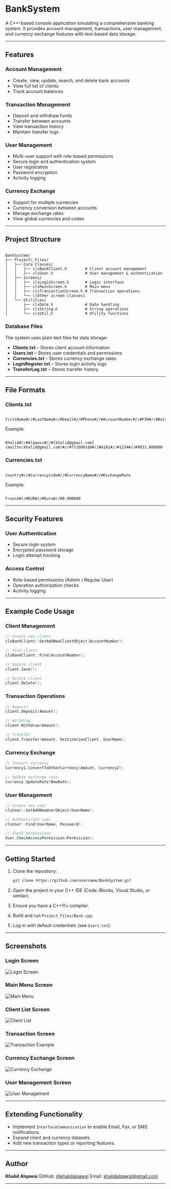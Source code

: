 
# BankSystem

A C++-based console application simulating a comprehensive banking system. It provides account management, transactions, user management, and currency exchange features with text-based data storage.

---

## Features

### Account Management
- Create, view, update, search, and delete bank accounts  
- View full list of clients  
- Track account balances  

### Transaction Management
- Deposit and withdraw funds  
- Transfer between accounts  
- View transaction history  
- Maintain transfer logs  

### User Management
- Multi-user support with role-based permissions  
- Secure login and authentication system  
- User registration  
- Password encryption  
- Activity logging  

### Currency Exchange
- Support for multiple currencies  
- Currency conversion between accounts  
- Manage exchange rates  
- View global currencies and codes  

---

## Project Structure

```

BankSystem/
├── Project\_Files/
│   ├── Core Classes/
│   │   ├── clsBankClient.h        # Client account management
│   │   ├── clsUser.h              # User management & authentication
│   ├── Screens/
│   │   ├── clsLoginScreen.h       # Login interface
│   │   ├── clsMainScreen.h        # Main menu
│   │   ├── clsTransactionScreen.h # Transaction operations
│   │   └── \[Other screen classes]
│   └── Utilities/
│       ├── clsDate.h              # Date handling
│       ├── clsString.h            # String operations
│       └── clsUtil.h              # Utility functions

```

### Database Files
The system uses plain text files for data storage:  
- **Clients.txt** – Stores client account information  
- **Users.txt** – Stores user credentials and permissions  
- **Currencies.txt** – Stores currency exchange rates  
- **LoginRegister.txt** – Stores login activity logs  
- **TransferLog.txt** – Stores transfer history  

---

## File Formats

### Clients.txt
```

FirstName#//#LastName#//#Email#//#Phone#//#AccountNumber#//#PIN#//#Balance

```

Example:
```

Khalid#//#Alqawsi#//#[khalid@gmail.com](mailto:khalid@gmail.com)#//#772606316#//#A101#//#1234#//#9931.000000

```

### Currencies.txt
```

Country#//#CurrencyCode#//#CurrencyName#//#ExchangeRate

```

Example:
```

France#//#EUR#//#Euro#//#0.900000

````

---

## Security Features

### User Authentication
- Secure login system  
- Encrypted password storage  
- Login attempt tracking  

### Access Control
- Role-based permissions (Admin / Regular User)  
- Operation authorization checks  
- Activity logging  

---

## Example Code Usage

### Client Management
```cpp
// Create new client
clsBankClient::GetAddNewClientObject(AccountNumber);

// Find client
clsBankClient::Find(AccountNumber);

// Update client
client.Save();

// Delete client
client.Delete();
````

### Transaction Operations

```cpp
// Deposit
client.Deposit(Amount);

// Withdraw
client.Withdraw(Amount);

// Transfer
client.Transfer(Amount, DestinationClient, UserName);
```

### Currency Exchange

```cpp
// Convert currency
Currency1.ConvertToOtherCurrency(Amount, Currency2);

// Update exchange rate
Currency.UpdateRate(NewRate);
```

### User Management

```cpp
// Create new user
clsUser::GetAddNewUserObject(UserName);

// Authenticate user
clsUser::Find(UserName, Password);

// Check permissions
User.CheckAccessPermission(Permission);
```

---

## Getting Started

1. Clone the repository:

   ```bash
   git clone https://github.com/username/BankSystem.git
   ```
2. Open the project in your C++ IDE (Code::Blocks, Visual Studio, or similar).
3. Ensure you have a C++11+ compiler.
4. Build and run `Project_Files/Bank.cpp`.
5. Log in with default credentials (see `Users.txt`).

---


## Screenshots

### Login Screen
![Login Screen](Resources/Login%20Screen.png)

### Main Menu Screen
![Main Menu](Resources/Main%20Screen.png)

### Client List Screen
![Client List](Resources/Cleint%20List.png)

### Transaction Screen
![Transaction Example](Resources/Transaction%20Screen.png)

### Currency Exchange Screen
![Currency Exchange](Resources/Currency%20Exchange.png)

### User Management Screen
![User Management](Resources/User%20Managment%20(2).png)

---

## Extending Functionality

* Implement `InterfaceCommunication` to enable Email, Fax, or SMS notifications.
* Expand client and currency datasets.
* Add new transaction types or reporting features.

---


## Author

**Khalid Alqawsi**
GitHub: [@khalidalqawsi](https://github.com/khalidalqawsi)
Email: khalidalqawsi@gmail.com

---
